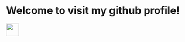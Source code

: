 <h1>Welcome to visit my github profile!</h1>
<img src="https://media.giphy.com/media/hvRJCLFzcasrR4ia7z/giphy.gif" width="35">